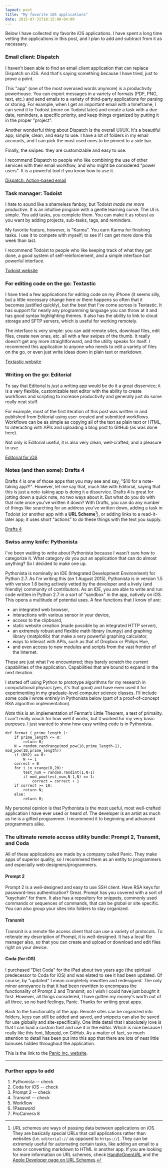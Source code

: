 ```yaml
---
layout: post
title: "My favorite iOS applications"
date: 2015-07-31T18:15:00-04:00
---
```


Below I have collected my favorite iOS applications. I have spent a long time vetting the applications in this post, and I plan to add and subtract from it as necessary.

### Email client: Dispatch

I haven't been able to find an email client application that can replace Dispatch on iOS. And that's saying something because I have tried, just to prove a point.

This "app" (one of the most overused words anymore) is a productivity powerhouse. You can export messages in a variety of formats (PDF, PNG, text, etc.) and send emails to a variety of third-party applications for parsing or storing. For example, when I get an important email with a timeframe, I can send it to Todoist (more on Todoist later) and create a task with a due date, reminders, a specific priority, and keep things organized by putting it in the proper "project".

Another wonderful thing about Dispatch is the overall UI/UX. It's a beautiful app; simple, clean, and easy to use. I have a lot of folders in my email accounts, and I can pick the most used ones to be pinned to a side bar.

Finally, the swipes: they are customizable and easy to use.

I recommend Dispatch to people who like combining the use of other services with their email workflow, and who might be considered "power users". It is a powerful tool if you know how to use it.

[Dispatch: Action-based email](http://www.dispatchapp.net)

### Task manager: Todoist

I hate to sound like a shameless fanboy, but Todoist *made me more productive*. It is an intuitive program with a gentle learning curve. The UI is simple. You add tasks, you complete them. You can make it as robust as you want by adding projects, sub-tasks, tags, and reminders.

My favorite feature, however, is "Karma". You earn Karma for finishing tasks. I use it to compete with myself; to see if I can get more done this week than last.

I recommend Todoist to people who like keeping track of what they get done, a good system of self-reinforcement, and a simple interface but powerful interface.

[Todoist website](http://www.todoist.com)

### For editing code on the go: Textastic

I have tried a few applications for editing code on my iPhone (it seems silly, but a little necessary change here or there happens so often that it becomes justified quickly), but the best that I've come across is Textastic. It has support for nearly any programming language you can throw at it and has good syntax highlighting themes. It also has the ability to link to cloud storage and SFTP servers, which is useful for working remotely.

The interface is very simple: you can add remote sites, download files, edit files, create new ones, etc. all with a few swipes of the thumb. It really doesn't get any more straightforward, and the utility speaks for itself. I recommend this application to anyone who needs to edit a variety of files on the go, or even just write ideas down in plain text or markdown.

[Textastic website](http://www.textasticapp.com)

### Writing on the go: Editorial

To say that Editorial is *just* a writing app would be do it a great disservice; it is a very flexible, customizable text editor with the ability to create workflows and scripting to increase productivity and generally just do some really neat stuff.

For example, most of the first iteration of this post was written in and published from Editorial using user-created and submitted workflows. Workflows can be as simple as copying all of the text as plain text or HTML, to interacting with APIs and uploading a blog post to GitHub (as was done here).

Not only is Editorial useful, it is also very clean, well-crafted, and a pleasure to use.

[Editorial for iOS](http://omz-software.com/editorial/)

### Notes (and then some): Drafts 4

Drafts 4 is one of those apps that you may see and say, "$10 for a note-taking app?!". However, let me say that, much like with Editorial, saying that this is just a note-taking app is doing it a disservice. Drafts 4 is great for jotting down a quick note, no two ways about it. But what do you do with that note once you've written it down? With Drafts, you can do any number of things like searching for an address you've written down, adding a task in Todoist (or another app with a **URL Scheme**[^schemes]), or adding links to a read-it-later app; it uses short "actions" to do these things with the text you supply.

[Drafts 4](http://agiletortise.com/drafts/)

### Swiss army knife: Pythonista

I've been waiting to write about Pythonista because I wasn't sure how to categorize it. What category do you put an application that can do almost anything? So I decided to make one up.

Pythonista is nominally an IDE (Integrated Development Environment) for Python 2.7. As I'm writing this (on 1 August 2015), Pythonista is in version 1.5 with version 1.6 being actively vetted by the developer and a lively (and friendly) community of contributors. As an IDE, you are able to write and run code written in Python 2.7 in a sort of "sandbox" in the app, natively on iOS. This opens a multitude of potential uses. A few functions that I know of are:

* an integrated web browser,
* interactions with various sensor in your device,
* access to the clipboard,
* static website creation (made possible by an integrated HTTP server),
* an extremely robust and flexible math library (numpy) and graphing library (matplotlib) that make a very powerful graphing calculator,
* ways to interact with APIs, such as that of Dropbox or Philips Hue,
* and even access to new modules and scripts from the vast frontier of the Internet.

These are just what I've encountered; they barely scratch the *current* capabilities of the application. Capabilities that are bound to expand in the next iteration.

I started off using Python to prototype algorithms for my research in computational physics (yes, it's that good) and have even used it for experimenting in my graduate-level computer science classes. I'll include some code I wrote *entirely* in Pythonista below (part of a proof-of-concept RSA algorithm implementation).

*Note* this is an implementation of Fermat's Little Theorem, a test of primality. I can't really vouch for how well it works, but it worked for my very basic purposes. I just wanted to show how easy writing code is in Pythonista.

	def fermat ( prime_length ):
		if prime_length <= 0:
			return 0;
		N = random.randrange(mod_pow(10,prime_length-1), mod_pow(10,prime_length))
		if (N%2) == 0:
			N += 1
		correct = 0
		for i in xrange(0,20):
			test_num = random.randint(1,N-1)
			if mod_pow(test_num,N-1,N) == 1:
				correct = correct + 1
		if correct >= 19:
			return N;
		else:
			return 0;

My personal opinion is that Pythonista is the most useful, most well-crafted application I have ever used or heard of. The developer is an artist as much as he is a gifted programmer. I recommend it to beginning and advanced programmers alike.

### The ultimate remote access utility bundle: Prompt 2, Transmit, and Coda

All of these applications are made by a company called Panic. They make apps of superior quality, so I recommend them as an entity to programmers and especially web designers/programmers.

#### Prompt 2

Prompt 2 is a well-designed and easy to use SSH client. Have RSA keys for password-less authentication? Great. Prompt has you covered with a sort of "keychain" for them. It also has a repository for snippets, commonly used commands or sequences of commands, that can be global or site specific. You can also group your sites into folders to stay organized.

#### Transmit

Transmit is a remote file access client that can use a variety of protocols. To reiterate my description of Prompt, it is well-designed. It has a local file manager also, so that you can create and upload or download and edit files right on your device.

#### Coda (for iOS)

I purchased "Diet Coda" for the iPad about two years ago (the spiritual predecessor to Coda for iOS) and was elated to see it had been updated. Of course, by "updated" I mean completely rewritten and redesigned. The only minor annoyance is that it had been rewritten to encompass the functionality of Prompt 2 and Transmit, so I wish I could have just bought it first. However, all things considered, I have gotten my money's worth out of all three, so no hard feelings, Panic. Thanks for writing great apps.

Back to the functionality of the app. Remote sites can be organized into folders, keys can still be added and saved, and snippets can also be saved for use globally and site-specifically. One little detail that I absolutely love is that I can load a custom font and use it in the editor. Which is nice because I really like this font, [Monoid](https://github.com/larsenwork/monoid), on GitHub. As a matter of fact, so much attention to detail has been put into this app that there are lots of neat little bonuses hidden throughout the application.

This is the link to the [Panic Inc. website](https://panic.com/).

----

### Further apps to add

1. Pythonista -- check
2. Coda for iOS -- check
3. Prompt 2 -- check
4. Transmit -- check
5. Workflow
6. 1Password
7. ProCamera 8

[^schemes]: URL schemes are ways of passing data between applications on iOS. They are basically special URLs that call applications rather than websites (i.e. `editorial://` as opposed to `https://`). They can be extremely useful for automating certain tasks, like adding an email to a note or converting markdown to HTML in another app. If you are looking for more information on URL schemes, check [HandleOpenURL](http://handleopenurl.com/about-handleopenurl) and the [Apple Developer page on URL Schemes](https://developer.apple.com/library/ios/featuredarticles/iPhoneURLScheme_Reference/Introduction/Introduction.html).
